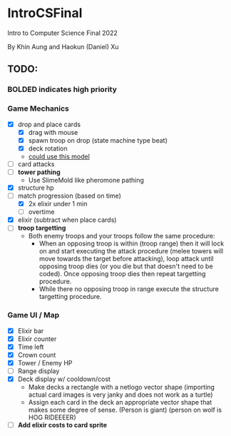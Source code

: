 # IntroCSFinal
Intro to Computer Science Final 2022 

By Khin Aung and Haokun (Daniel) Xu

## TODO:

### BOLDED indicates high priority

### Game Mechanics
- [x] drop and place cards
    - [x] drag with mouse
    - [x] spawn troop on drop (state machine type beat)
    - [x] deck rotation
    - [could use this model](http://www.netlogoweb.org/launch#http://ccl.northwestern.edu/netlogo/models/models/Code%20Examples/Mouse%20Drag%20Multiple%20Example.nlogo)
- [ ] card attacks
- [ ] **tower pathing**
    - Use SlimeMold like pheromone pathing
- [x] structure hp
- [ ] match progression (based on time)
    - [x] 2x elixir under 1 min
    - [ ] overtime
- [x] elixir (subtract when place cards)
- [ ] **troop targetting**
    - Both enemy troops and your troops follow the same procedure: 
        - When an opposing troop is within (troop range) then it will lock on and start executing the
        attack procedure (melee towers will move towards the target before attacking), loop attack until opposing troop dies (or you die but that doesn't need to be coded). Once opposing troop dies then repeat targetting procedure. 
        - While there no opposing troop in range execute the structure targetting procedure.

### Game UI / Map
- [x] Elixir bar
- [x] Elixir counter
- [x] Time left
- [x] Crown count
- [x] Tower / Enemy HP
- [ ] Range display
- [x] Deck display w/ cooldown/cost
    - Make decks a rectangle with a netlogo vector shape (importing actual card images is very janky and does not work as a turtle)
    - Assign each card in the deck an appropriate vector shape that makes some degree of sense. (Person is giant) (person on wolf is HOG RIDEEEER)
- [ ] **Add elixir costs to card sprite**
